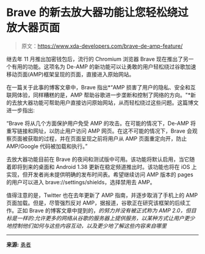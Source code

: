 # Brave 的新去放大器功能让您轻松绕过放大器页面

> 原文：<https://www.xda-developers.com/brave-de-amp-feature/>

继去年 11 月推出加密钱包后，流行的 Chromium 浏览器 Brave 现在推出了另一个有用的功能。这项名为 De-AMP 的新功能可以让勇敢的用户轻松绕过谷歌加速移动页面(AMP)框架呈现的页面，直接进入原始网站。

在一篇关于此事的博客文章中，Brave 指出*“AMP 损害了用户的隐私、安全和互联网体验，同样糟糕的是，AMP 帮助谷歌进一步垄断和控制了网络的方向。"*新的去放大器功能可帮助用户直接访问原始网站，从而轻松绕过这些问题。这篇博文进一步指出:

“Brave 将从几个方面保护用户免受 AMP 的攻击。在可能的情况下，De-AMP 将重写链接和网址，以防止用户访问 AMP 网页。在这不可能的情况下，Brave 会观察页面被获取的过程，并在页面呈现之前将用户从 AMP 页面重定向开，防止 AMP/Google 代码被加载和执行。”

去放大器功能目前在 Brave 的夜间和测试版中可用。该功能将默认启用，当它随着即将到来的桌面和 Android 1.38 更新在稳定频道推出时。该功能也将在 iOS 上实现，但开发者尚未提供明确的发布时间表。希望继续访问 AMP 版本的 pages 的用户可以进入 brave://settings/shields，选择禁用去 AMP。

值得注意的是，Twitter 也在去年更新了 AMP 指南，并逐步取消了手机上的 AMP 页面加载。但是，尽管强烈反对 AMP，据报道，谷歌正在研究该框架的后续工作。正如 Brave 的博客文章中提到的，*的努力并没有被正式称为 AMP 2.0，但目标是一样的:允许更多的网络从谷歌的服务器上提供服务，以某种方式让用户更少地控制他们如何与这些内容互动，以及更少地了解这些内容来自哪里*

* * *

**来源:** [勇者](https://brave.com/privacy-updates/18-de-amp/)